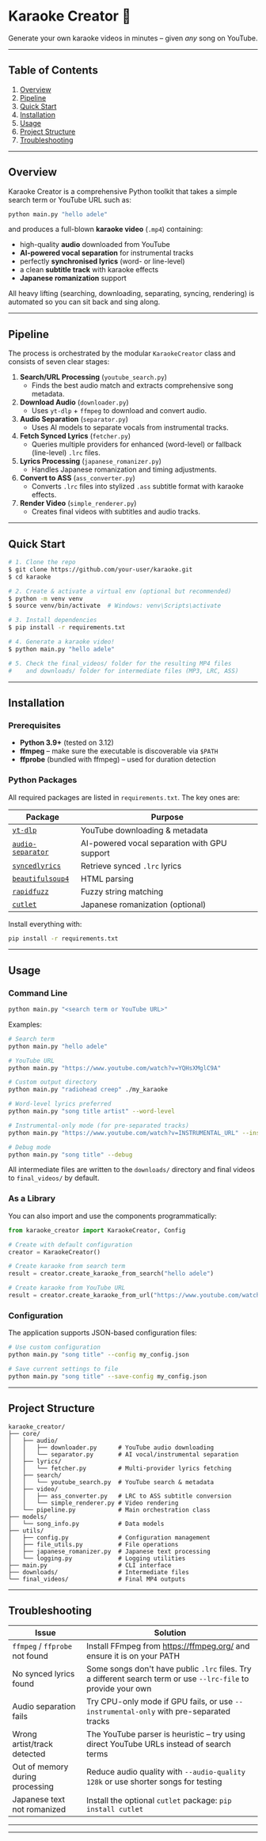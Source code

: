 # Karaoke Creator 🎤

Generate your own karaoke videos in minutes – given *any* song on YouTube.

---

## Table of Contents
1. [Overview](#overview)
2. [Pipeline](#pipeline)
3. [Quick Start](#quick-start)
4. [Installation](#installation)
5. [Usage](#usage)
6. [Project Structure](#project-structure)
7. [Troubleshooting](#troubleshooting)

---

## Overview
Karaoke Creator is a comprehensive Python toolkit that takes a simple search term or YouTube URL such as:

```bash
python main.py "hello adele"
```

and produces a full-blown **karaoke video** (`.mp4`) containing:

* high-quality **audio** downloaded from YouTube
* **AI-powered vocal separation** for instrumental tracks
* perfectly **synchronised lyrics** (word- or line-level)
* a clean **subtitle track** with karaoke effects
* **Japanese romanization** support

All heavy lifting (searching, downloading, separating, syncing, rendering) is automated so you can sit back and sing along.

---

## Pipeline
The process is orchestrated by the modular `KaraokeCreator` class and consists of seven clear stages:

1. **Search/URL Processing** (`youtube_search.py`)
   * Finds the best audio match and extracts comprehensive song metadata.
2. **Download Audio** (`downloader.py`)
   * Uses `yt-dlp` + `ffmpeg` to download and convert audio.
3. **Audio Separation** (`separator.py`)
   * Uses AI models to separate vocals from instrumental tracks.
4. **Fetch Synced Lyrics** (`fetcher.py`)
   * Queries multiple providers for enhanced (word-level) or fallback (line-level) `.lrc` files.
5. **Lyrics Processing** (`japanese_romanizer.py`)
   * Handles Japanese romanization and timing adjustments.
6. **Convert to ASS** (`ass_converter.py`)
   * Converts `.lrc` files into stylized `.ass` subtitle format with karaoke effects.
7. **Render Video** (`simple_renderer.py`)
   * Creates final videos with subtitles and audio tracks.

---

## Quick Start
```bash
# 1. Clone the repo
$ git clone https://github.com/your-user/karaoke.git
$ cd karaoke

# 2. Create & activate a virtual env (optional but recommended)
$ python -m venv venv
$ source venv/bin/activate  # Windows: venv\Scripts\activate

# 3. Install dependencies
$ pip install -r requirements.txt

# 4. Generate a karaoke video!
$ python main.py "hello adele"

# 5. Check the final_videos/ folder for the resulting MP4 files
#    and downloads/ folder for intermediate files (MP3, LRC, ASS)
```

---

## Installation

### Prerequisites
* **Python 3.9+** (tested on 3.12)
* **ffmpeg** – make sure the executable is discoverable via `$PATH`
* **ffprobe** (bundled with ffmpeg) – used for duration detection

### Python Packages
All required packages are listed in `requirements.txt`. The key ones are:

| Package | Purpose |
|---------|---------|
| [`yt-dlp`](https://github.com/yt-dlp/yt-dlp) | YouTube downloading & metadata |
| [`audio-separator`](https://github.com/nomadkaraoke/python-audio-separator) | AI-powered vocal separation with GPU support |
| [`syncedlyrics`](https://github.com/MauroB0/syncedlyrics) | Retrieve synced `.lrc` lyrics |
| [`beautifulsoup4`](https://www.crummy.com/software/BeautifulSoup/) | HTML parsing |
| [`rapidfuzz`](https://github.com/maxbachmann/RapidFuzz) | Fuzzy string matching |
| [`cutlet`](https://github.com/polm/cutlet) | Japanese romanization (optional) |

Install everything with:

```bash
pip install -r requirements.txt
```

---

## Usage

### Command Line
```bash
python main.py "<search term or YouTube URL>"
```

Examples:
```bash
# Search term
python main.py "hello adele"

# YouTube URL  
python main.py "https://www.youtube.com/watch?v=YQHsXMglC9A"

# Custom output directory
python main.py "radiohead creep" ./my_karaoke

# Word-level lyrics preferred
python main.py "song title artist" --word-level

# Instrumental-only mode (for pre-separated tracks)
python main.py "https://www.youtube.com/watch?v=INSTRUMENTAL_URL" --instrumental-only

# Debug mode
python main.py "song title" --debug
```

All intermediate files are written to the `downloads/` directory and final videos to `final_videos/` by default.

### As a Library
You can also import and use the components programmatically:

```python
from karaoke_creator import KaraokeCreator, Config

# Create with default configuration
creator = KaraokeCreator()

# Create karaoke from search term
result = creator.create_karaoke_from_search("hello adele")

# Create karaoke from YouTube URL
result = creator.create_karaoke_from_url("https://www.youtube.com/watch?v=YQHsXMglC9A")
```

### Configuration
The application supports JSON-based configuration files:

```bash
# Use custom configuration
python main.py "song title" --config my_config.json

# Save current settings to file
python main.py "song title" --save-config my_config.json
```

---

## Project Structure
```
karaoke_creator/
├── core/
│   ├── audio/
│   │   ├── downloader.py      # YouTube audio downloading
│   │   └── separator.py       # AI vocal/instrumental separation  
│   ├── lyrics/
│   │   └── fetcher.py         # Multi-provider lyrics fetching
│   ├── search/
│   │   └── youtube_search.py  # YouTube search & metadata
│   ├── video/
│   │   ├── ass_converter.py   # LRC to ASS subtitle conversion
│   │   └── simple_renderer.py # Video rendering
│   └── pipeline.py            # Main orchestration class
├── models/
│   └── song_info.py           # Data models
├── utils/
│   ├── config.py              # Configuration management
│   ├── file_utils.py          # File operations
│   ├── japanese_romanizer.py  # Japanese text processing
│   └── logging.py             # Logging utilities
├── main.py                    # CLI interface
├── downloads/                 # Intermediate files
└── final_videos/              # Final MP4 outputs
```

---

## Troubleshooting
| Issue | Solution |
|-------|----------|
| `ffmpeg` / `ffprobe` not found | Install FFmpeg from https://ffmpeg.org/ and ensure it is on your PATH |
| No synced lyrics found | Some songs don't have public `.lrc` files. Try a different search term or use `--lrc-file` to provide your own |
| Audio separation fails | Try CPU-only mode if GPU fails, or use `--instrumental-only` with pre-separated tracks |
| Wrong artist/track detected | The YouTube parser is heuristic – try using direct YouTube URLs instead of search terms |
| Out of memory during processing | Reduce audio quality with `--audio-quality 128k` or use shorter songs for testing |
| Japanese text not romanized | Install the optional `cutlet` package: `pip install cutlet` |

---

---
